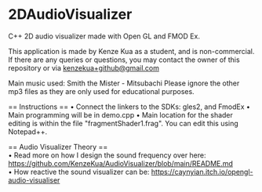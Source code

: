 # 2DAudioVisualizer
C++ 2D audio visualizer made with Open GL and FMOD Ex.

This application is made by Kenze Kua as a student, and is non-commercial.
If there are any queries or questions, you may contact the owner of this repository or via kenzekua+github@gmail.com

Main music used: Smith the Mister - Mitsubachi
Please ignore the other mp3 files as they are only used for educational purposes. 

== Instructions ==
• Connect the linkers to the SDKs: gles2, and FmodEx
• Main programming will be in demo.cpp
• Main location for the shader editing is within the file "fragmentShader1.frag". You can edit this using Notepad++. 

== Audio Visualizer Theory ==  
• Read more on how I design the sound frequency over here: https://github.com/KenzeKua/AudioVisualizer/blob/main/README.md  
• How reactive the sound visualizer can be: https://caynyian.itch.io/opengl-audio-visualiser  
